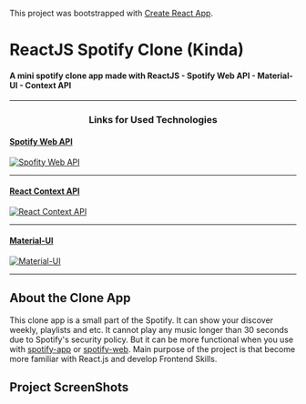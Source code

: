 This project was bootstrapped with [Create React App](https://github.com/facebook/create-react-app).


# ReactJS Spotify Clone (Kinda)

#### A mini spotify clone app made with **ReactJS - Spotify Web API - Material-UI - Context API** #####

--- 

<h3 align="center">Links for Used Technologies</h3>

<a href="https://developer.spotify.com/documentation/web-api/" target= "_blank"><h4>Spotify Web API</h4></a>

[![Spofity Web API](https://developer.spotify.com/assets/WebAPI_intro.png)](https://developer.spotify.com/documentation/web-api/)

---

<a href="https://reactjs.org/docs/context.html" target= "_blank"><h4>React Context API</h4></a>

[![React Context API](https://www.qed42.com/sites/default/files/2020-05/Context%20API%20in%20React%20with%20Hooks.png)](https://reactjs.org/docs/context.html)

---

<a href="https://material-ui.com/" target= "_blank"><h4>Material-UI</h4></a>

[![Material-UI](https://i.morioh.com/2020/01/11/cfd101025c1a.jpg)](https://material-ui.com/)

---

## About the Clone App

This clone app is a small part of the Spotify. It can show your discover weekly, playlists and etc. It cannot play any music longer than 30 seconds due to Spotify's security policy. But it can be more functional when you use with [spotify-app](https://www.spotify.com/tr/download/other/) or [spotify-web](https://www.spotify.com/). Main purpose of the project is that become more familiar with React.js and develop Frontend Skills. 

## Project ScreenShots




